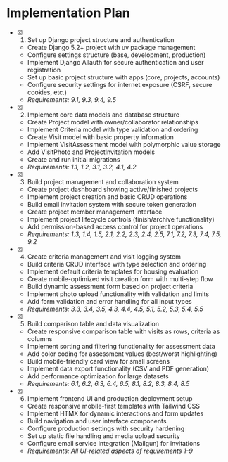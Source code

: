 # Implementation Plan

- [X] 1. Set up Django project structure and authentication
  - Create Django 5.2+ project with uv package management
  - Configure settings structure (base, development, production)
  - Implement Django Allauth for secure authentication and user registration
  - Set up basic project structure with apps (core, projects, accounts)
  - Configure security settings for internet exposure (CSRF, secure cookies, etc.)
  - _Requirements: 9.1, 9.3, 9.4, 9.5_

- [x] 2. Implement core data models and database structure
  - Create Project model with owner/collaborator relationships
  - Implement Criteria model with type validation and ordering
  - Create Visit model with basic property information
  - Implement VisitAssessment model with polymorphic value storage
  - Add VisitPhoto and ProjectInvitation models
  - Create and run initial migrations
  - _Requirements: 1.1, 1.2, 3.1, 3.2, 4.1, 4.2_

- [x] 3. Build project management and collaboration system
  - Create project dashboard showing active/finished projects
  - Implement project creation and basic CRUD operations
  - Build email invitation system with secure token generation
  - Create project member management interface
  - Implement project lifecycle controls (finish/archive functionality)
  - Add permission-based access control for project operations
  - _Requirements: 1.3, 1.4, 1.5, 2.1, 2.2, 2.3, 2.4, 2.5, 7.1, 7.2, 7.3, 7.4, 7.5, 9.2_

- [x] 4. Create criteria management and visit logging system
  - Build criteria CRUD interface with type selection and ordering
  - Implement default criteria templates for housing evaluation
  - Create mobile-optimized visit creation form with multi-step flow
  - Build dynamic assessment form based on project criteria
  - Implement photo upload functionality with validation and limits
  - Add form validation and error handling for all input types
  - _Requirements: 3.3, 3.4, 3.5, 4.3, 4.4, 4.5, 5.1, 5.2, 5.3, 5.4, 5.5_

- [x] 5. Build comparison table and data visualization
  - Create responsive comparison table with visits as rows, criteria as columns
  - Implement sorting and filtering functionality for assessment data
  - Add color coding for assessment values (best/worst highlighting)
  - Build mobile-friendly card view for small screens
  - Implement data export functionality (CSV and PDF generation)
  - Add performance optimization for large datasets
  - _Requirements: 6.1, 6.2, 6.3, 6.4, 6.5, 8.1, 8.2, 8.3, 8.4, 8.5_

- [x] 6. Implement frontend UI and production deployment setup
  - Create responsive mobile-first templates with Tailwind CSS
  - Implement HTMX for dynamic interactions and form updates
  - Build navigation and user interface components
  - Configure production settings with security hardening
  - Set up static file handling and media upload security
  - Configure email service integration (Mailgun) for invitations
  - _Requirements: All UI-related aspects of requirements 1-9_